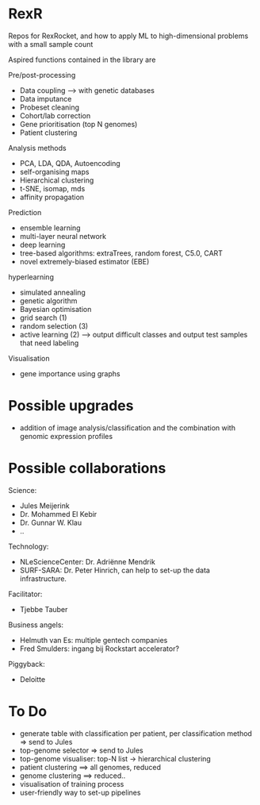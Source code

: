 # RexR
Repos for RexRocket, and how to apply ML to high-dimensional problems with a small sample count

Aspired functions contained in the library are

Pre/post-processing
*	Data coupling --> with genetic databases
*	Data imputance
*	Probeset cleaning
*	Cohort/lab correction
*	Gene prioritisation (top N genomes)
*	Patient clustering


Analysis methods
* PCA, LDA, QDA, Autoencoding
* self-organising maps
* Hierarchical clustering
* t-SNE, isomap, mds
* affinity propagation

Prediction
* ensemble learning
* multi-layer neural network
* deep learning
* tree-based algorithms: extraTrees, random forest, C5.0, CART
* novel extremely-biased estimator (EBE)

hyperlearning
* simulated annealing
* genetic algorithm
* Bayesian optimisation
* grid search (1)
* random selection (3)
* active learning (2) --> output difficult classes and output test samples that
                          need labeling

Visualisation
* 	gene importance using graphs

# Possible upgrades

* addition of image analysis/classification and the combination with genomic expression profiles


# Possible collaborations

Science:
*	Jules Meijerink
*	Dr. Mohammed El Kebir
*	Dr. Gunnar W. Klau
*	..

Technology:
*	NLeScienceCenter: Dr. Adriënne Mendrik
*	SURF-SARA: Dr. Peter Hinrich, can help to set-up the data infrastructure.

Facilitator:
*	Tjebbe Tauber

Business angels:
*	Helmuth van Es: multiple gentech companies
*	Fred Smulders: ingang bij Rockstart accelerator?


Piggyback:
*	Deloitte


# To Do
- generate table with classification per patient, per classification method => send to Jules
- top-genome selector => send to Jules
- top-genome visualiser: top-N list -> hierarchical clustering
- patient clustering ==> all genomes, reduced
- genome clustering ==> reduced..
- visualisation of training process
- user-friendly way to set-up pipelines
